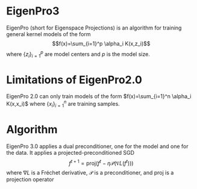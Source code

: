 # EigenPro3
EigenPro (short for Eigenspace Projections) is an algorithm for training general kernel models of the form
$$f(x)=\sum_{i=1}^p \alpha_i K(x,z_i)$$
where $\{z_i\}_{i=1}^p$ are model centers and $p$ is the model size.

# Limitations of EigenPro2.0
EigenPro 2.0 can only train models of the form $f(x)=\sum_{i=1}^n \alpha_i K(x,x_i)$ where $\{x_i\}_{i=1}^n$ are training samples.

# Algorithm
EigenPro 3.0 applies a dual preconditioner, one for the model and one for the data. It applies a projected-preconditioned SGD
$$f^{t+1}=\mathrm{proj}(f^t - \eta\mathcal{P}(\nabla L(f^t)))$$
where $\nabla L$ is a Fréchet derivative, $\mathcal{P}$ is a preconditioner, and $\textrm{proj}$ is a projection operator
